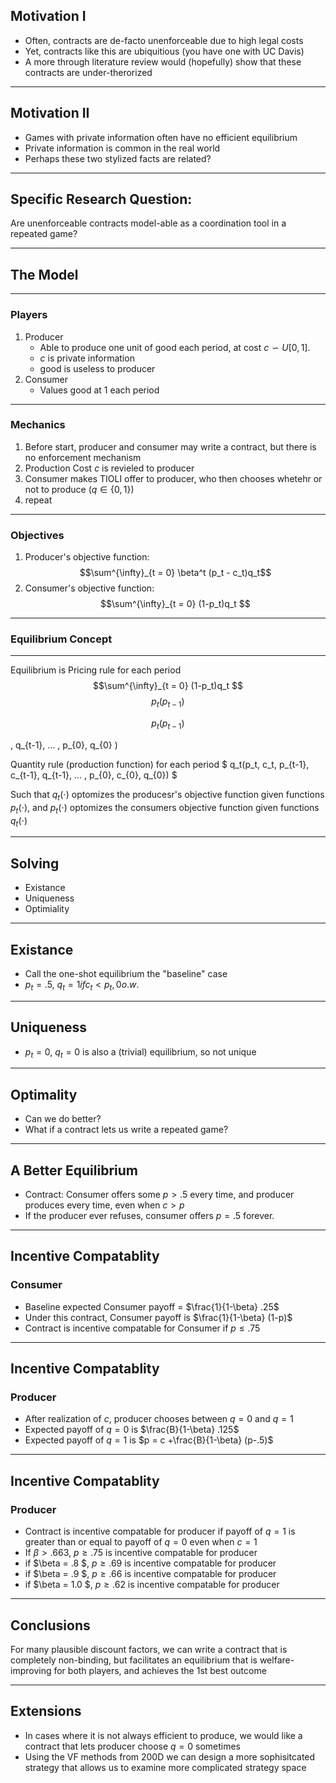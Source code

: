 ## Motivation I
* Often, contracts are de-facto unenforceable due to high legal costs
* Yet, contracts like this are ubiquitious (you have one with UC Davis)
* A more through literature review would (hopefully) show that these contracts are under-therorized

---
## Motivation II
* Games with private information often have no efficient equilibrium
* Private information is common in the real world
* Perhaps these two stylized facts are related?

---
## Specific Research Question:
Are unenforceable contracts model-able as a coordination tool in a repeated game?

---
## The Model
---
### Players
1. Producer
    * Able to produce one unit of good each period, at cost $c \backsim U[0,1]$.
    * $c$ is private information
    * good is useless to producer
2. Consumer
    * Values good at 1 each period
---
### Mechanics
1. Before start, producer and consumer may write a contract, but there is no enforcement mechanism
2. Production Cost $c$ is revieled to producer
3. Consumer makes TIOLI offer to producer, who then chooses whetehr or not to produce ($q \in \{0, 1\}$)
4. repeat
---
### Objectives
1. Producer's objective function: $$\sum^{\infty}_{t = 0} \beta^t (p_t - c_t)q_t$$
2. Consumer's objective function: $$\sum^{\infty}_{t = 0} (1-p_t)q_t $$


---
### Equilibrium Concept

---
Equilibrium is 
Pricing rule for each period
$$\sum^{\infty}_{t = 0} (1-p_t)q_t $$
$$p_t(p_{t-1}) $$


$$ p_t( p_{t-1}) $$

, q_{t-1}, ... , p_{0}, q_{0} )

Quantity rule (production function) for each period 
$ q_t(p_t, c_t, p_{t-1}, c_{t-1}, q_{t-1}, ... , p_{0}, c_{0}, q_{0}) $

Such that $q_t(\cdot)$ optomizes the producesr's objective function given functions $p_t(\cdot)$, and $p_t(\cdot)$ optomizes the consumers objective function given functions $q_t(\cdot)$

--- 

## Solving
* Existance
* Uniqueness
* Optimiality

---
## Existance
* Call the one-shot equilibrium the "baseline" case
* $p_t = .5$, $q_t = {1 if c_t < p_t, 0 o.w.}$ 


---

## Uniqueness
* $p_t= 0$, $q_t = 0$ is also a (trivial) equilibrium, so not unique

---

## Optimality
* Can we do better?
* What if a contract lets us write a repeated game?

---

## A Better Equilibrium

* Contract: Consumer offers some $p> .5$  every time, and producer produces every time, even when $c > p$
* If the producer ever refuses, consumer offers $p = .5$ forever.

---
## Incentive Compatablity
### Consumer
* Baseline expected Consumer payoff = $\frac{1}{1-\beta} .25$
* Under this contract, Consumer payoff is $\frac{1}{1-\beta} (1-p)$
* Contract is incentive compatable for Consumer if $p \leq .75$
---
## Incentive Compatablity
### Producer
* After realization of $c$, producer chooses between $q= 0$ and $q=1$
* Expected payoff of $q=0$ is $\frac{B}{1-\beta} .125$
* Expected payoff of $q=1$ is $p = c +\frac{B}{1-\beta} (p-.5)$
---
## Incentive Compatablity
### Producer

* Contract is incentive compatable for producer if payoff of $q = 1$ is greater than or equal to payoff of $q = 0$ even when $c = 1$
* If $\beta > .663$, $p \geq .75$ is incentive compatable for producer
* if $\beta = .8 $, $p \geq .69$ is incentive compatable for producer
* if $\beta = .9 $, $p \geq .66$ is incentive compatable for producer
* if $\beta = 1.0 $, $p \geq .62$ is incentive compatable for producer

---
## Conclusions
For many plausible discount factors, we can write a contract that is completely non-binding, but facilitates an equilibrium that is welfare-improving for both players, and achieves the 1st best outcome

---
## Extensions
* In cases where it is not always efficient to produce, we would like a contract that lets producer choose $q=0$ sometimes
* Using the VF methods from 200D we can design a more sophisitcated strategy that allows us to examine more complicated strategy  space